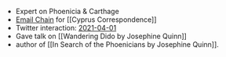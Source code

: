 * Expert on Phoenicia & Carthage
* [Email Chain](https://mail.google.com/mail/u/0/?zx=rocdqz27h6k4#search/josephine.quinn%40classics.ox.ac.uk/QgrcJHsNjpXHnZzXbLMjMbbthPcZKxjjtRB) for [[Cyprus Correspondence]]
* Twitter interaction: [2021-04-01](https://twitter.com/josephinequinn/status/1377753981838065672) 
* Gave talk on [[Wandering Dido by Josephine Quinn]]
* author of [[In Search of the Phoenicians by Josephine Quinn]]. 
